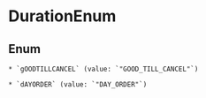 
# DurationEnum

## Enum


    * `gOODTILLCANCEL` (value: `"GOOD_TILL_CANCEL"`)

    * `dAYORDER` (value: `"DAY_ORDER"`)



